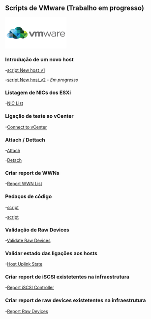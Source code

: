 ## Scripts de VMware (Trabalho em progresso)

<img src="https://github.com/dannyfocus/dannyfocus/blob/gh-pages/vmware.jpg" alt="VMware rectangle logo" style="height: 100px; width:200px;"/>



### Introdução de um novo host
-[script New host_v1](https://github.com/dannyfocus/dannyfocus/blob/gh-pages/New%20Host_v1.ps1)

-[script New host_v2](https://github.com/dannyfocus/dannyfocus/blob/gh-pages/new_host_v2.ps1) - _Em progresso_

### Listagem de NICs dos ESXi
-[NIC List](https://github.com/dannyfocus/dannyfocus/blob/gh-pages/NICs%20Report%20(hosts).ps1)

### Ligação de teste ao vCenter
-[Connect to vCenter](https://github.com/dannyfocus/dannyfocus/blob/gh-pages/Connect-Vcenters.ps1)

### Attach / Dettach
-[Attach](https://github.com/dannyfocus/dannyfocus/blob/gh-pages/Attach-SCSILun.ps1)

-[Detach](https://github.com/dannyfocus/dannyfocus/blob/gh-pages/Detatch_LUNs.ps1)

### Criar report de WWNs
-[Report WWN List](https://github.com/dannyfocus/dannyfocus/blob/gh-pages/List_WWN's.ps1)

### Pedaços de código
-[script](https://github.com/dannyfocus/dannyfocus/blob/gh-pages/Scripts.ps1)

-[script](https://github.com/dannyfocus/dannyfocus/blob/gh-pages/Untitled-4.ps1)

### Validação de Raw Devices
-[Validate Raw Devices](https://github.com/dannyfocus/dannyfocus/blob/gh-pages/VMWARE_Validate%20RAW%20Devices.ps1)

### Validar estado das ligações aos hosts
-[Host Uplink State](https://github.com/dannyfocus/dannyfocus/blob/gh-pages/VMWare_Uplink%20State.ps1)

### Criar report de iSCSI existetentes na infraestrutura
-[Report iSCSI Controller](https://github.com/dannyfocus/dannyfocus/blob/gh-pages/iSCSI_controller.ps1)

### Criar report de raw devices existetentes na infraestrutura
-[Report Raw Devices](https://github.com/dannyfocus/dannyfocus/blob/gh-pages/list_raw_devices.ps1)
